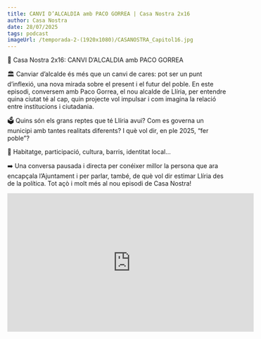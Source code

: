 ```yaml
---
title: CANVI D’ALCALDIA amb PACO GORREA | Casa Nostra 2x16
author: Casa Nostra
date: 28/07/2025
tags: podcast
imageUrl: /temporada-2-(1920x1080)/CASANOSTRA_Capitol16.jpg
---
```


<p>🏡 Casa Nostra 2x16: CANVI D’ALCALDIA amb PACO GORREA</p>

<p>🏛️ Canviar d’alcalde és més que un canvi de cares: pot ser un punt d’inflexió, una nova mirada sobre el present i el futur del poble. En este episodi, conversem amb Paco Gorrea, el nou alcalde de Llíria, per entendre quina ciutat té al cap, quin projecte vol impulsar i com imagina la relació entre institucions i ciutadania.</p>

<p>🗳️ Quins són els grans reptes que té Llíria avui? Com es governa un municipi amb tantes realitats diferents? I què vol dir, en ple 2025, “fer poble”?</p>

<p>🤝 Habitatge, participació, cultura, barris, identitat local...</p>

<p>➡️ Una conversa pausada i directa per conéixer millor la persona que ara encapçala l’Ajuntament i per parlar, també, de què vol dir estimar Llíria des de la política. Tot açò i molt més al nou episodi de Casa Nostra!</p>

<iframe width="560" height="315" src="https://www.youtube.com/embed/ZSwrTcavJS0?si=9FLNprjEEA0FlIHR" title="YouTube video player" frameborder="0" allow="accelerometer; autoplay; clipboard-write; encrypted-media; gyroscope; picture-in-picture; web-share" referrerpolicy="strict-origin-when-cross-origin" allowfullscreen></iframe>